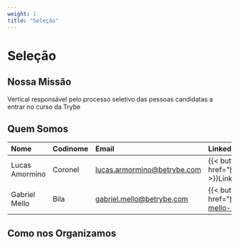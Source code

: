 ```yaml
---
weight: 1
title: "Seleção"
---
```


# Seleção

## Nossa Missão
Vertical responsável pelo processo seletivo das pessoas candidatas a entrar no curso da Trybe


## Quem Somos

| Nome        			| Codinome		| Email							| Linkedin    	|
| :---        			| :---			| :---        	| :---          |
| Lucas Amormino     	| Coronel		| lucas.armormino@betrybe.com 	| {{< button href="https://www.linkedin.com/in/lucasamormino/" >}}Linkedin{{< /button >}}   |
| Gabriel Mello   		| Bila			| gabriel.mello@betrybe.com   	| {{< button href="https://www.linkedin.com/in/gabriel-soares-mello-22a412147/" >}}Linkedin{{< /button >}} |


## Como nos Organizamos